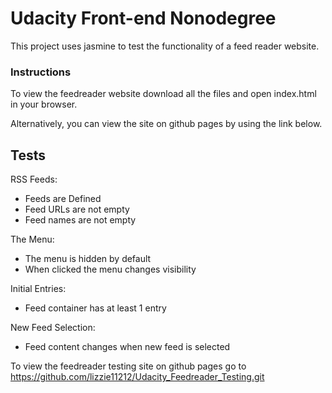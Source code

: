 # Udacity Front-end Nonodegree

This project uses jasmine to test the functionality of a feed reader website. 

### Instructions
To view the feedreader website download all the files and open index.html in your browser.

Alternatively, you can view the site on github pages by using the link below.

## Tests
RSS Feeds:
* Feeds are Defined
* Feed URLs are not empty
* Feed names are not empty

The Menu:
* The menu is hidden by default
* When clicked the menu changes visibility

Initial Entries:
* Feed container has at least 1 entry

New Feed Selection:
* Feed content changes when new feed is selected

To view the feedreader testing site on github pages go to https://github.com/lizzie11212/Udacity_Feedreader_Testing.git

